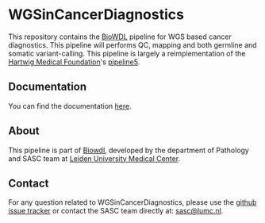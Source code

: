 # WGSinCancerDiagnostics

This repository contains the [BioWDL](https://github.com/biowdl) 
pipeline for WGS based cancer diagnostics. This pipeline will
performs QC, mapping and both germline and somatic variant-calling. 
This pipeline is largely a reimplementation of the 
[Hartwig Medical Foundation](https://www.hartwigmedicalfoundation.nl)'s
[pipeline5](https://github.com/hartwigmedical/pipeline5).

## Documentation
You can find the documentation [here](https://biowdl.github.io/WGSinCancerDiagnostics).

## About
This pipeline is part of [Biowdl](https://github.com/biowdl),
developed by the department of Pathology and SASC team at [Leiden University Medical Center](https://www.lumc.nl/). 

## Contact

<p>
  <!-- Obscure e-mail address for spammers -->
For any question related to WGSinCancerDiagnostics, please use the
<a href='https://github.com/biowdl/WGSinCancerDiagnostics/issues'>github issue tracker</a>
or contact the SASC team directly at: 
<a href='&#109;&#97;&#105;&#108;&#116;&#111;&#58;&#115;&#97;&#115;&#99;&#64;&#108;&#117;&#109;&#99;&#46;&#110;&#108;'>
&#115;&#97;&#115;&#99;&#64;&#108;&#117;&#109;&#99;&#46;&#110;&#108;</a>.
</p>
     
